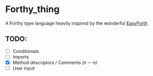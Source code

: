 # Forthy_thing
A Forthy type language heavily inspired by the wonderful [EasyForth](https://skilldrick.github.io/easyforth/)


## TODO:
- [ ] Conditionals
- [ ] Imports
- [X] Method descriptors / Comments *(n -- n)*
- [ ] User input